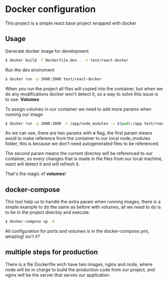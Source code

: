 # Docker configuration

This project is a simple react base project wrapped with docker

## Usage

Generate docker image for development

```bash
$ docker build -f Dockerfile.dev . -t test/react-docker
```

Run the dev enviroment
```bash
$ docker run -p 3000:3000 test/react-docker
```

When you run the project all files will copied into the container, but when we do any modifications docker won't detect it, so a way to solve this issue is to use: <b>Volumes</b>

To assign volumes in our container we need to add more params when running our image

```bash
$ docker run -p 3000:3000 -v /app/node_modules -v $(pwd):/app test/react-docker
```

As we can see, there are two params with <b>v</b> flag, the first param means avoid to make reference from the container to our local node_modules folder, this is because we don't need autogenerated files to be referenced.

The second param means the current directoy will be referenced to our container, so every changes that is made in the files from our local machine, react will detect it and will refresh it.

That's the magic of <b>volumes</b>!

## docker-compose

This tool help us to handle the extra param when running images, there is a simple example to do the same as before with volumes, all we need to do is to be in the project directoy and execute:

```bash
$ docker-compose up -d
```

All configuration for ports and volumes is in the docker-compose.yml, amazing! isn't it?


## multiple steps for production
There is a file Dockerfile wich have two images, nginx and node, where node will be in charge to build the production code from our project, and nginx will be the server that serves our application.

